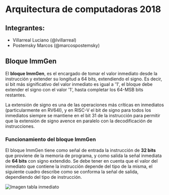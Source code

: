 
# Arquitectura de computadoras 2018

## Integrantes:
* Villarreal Luciano (@lvillarreal)
* Postemsky Marcos (@marcospostemsky)

## Bloque ImmGen
El **bloque ImmGen**, es el encargado de tomar el valor inmediato desde la instrucción y extender su longitud a 64 bits, extendiendo el signo. Es decir, si bit más significativo del valor inmediato es igual a '1', el bloque debe extender el signo con el valor '1', hasta completar los 64-MSB bits restantes.

La extensión de signo es una de las operaciones más críticas en inmediatos (particularmente en RV64I), y en RISC-V el bit de signo para todos los inmediatos siempre se mantiene en el bit 31 de la instrucción para permitir que la extensión de signo avence en paralelo con la decodificación de instrucciones.

### Funcionamiento del bloque ImmGen
El bloque ImmGen tiene como señal de entrada la instrucción de **32 bits** que proviene de la memoria de programa, y como salida la señal inmediata de **64 bits** con signo extendido. Se debe tener en cuenta que el valor del inmediato que contiene la instrucción depende del tipo de la misma, el siguiente cuadro describe como se conforma la señal de salida, dependiendo del tipo de instrucción.

![Imagen tabla inmediato]()